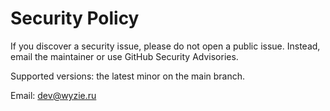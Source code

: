 # Security Policy

If you discover a security issue, please do not open a public issue. Instead, email the maintainer or use GitHub Security Advisories.

Supported versions: the latest minor on the main branch.

Email: dev@wyzie.ru
